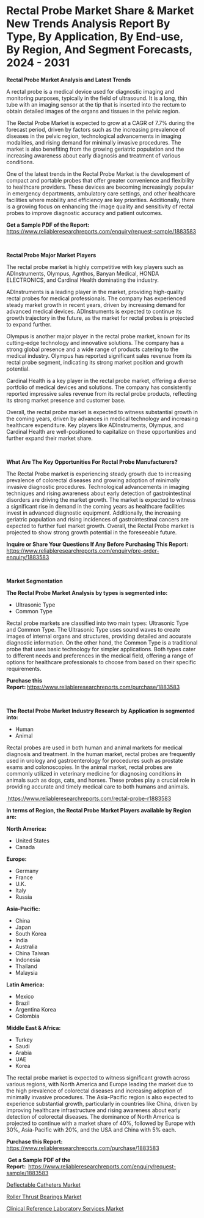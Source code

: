 <p><h1>Rectal Probe Market Share & Market New Trends Analysis Report By Type, By Application, By End-use, By Region, And Segment Forecasts, 2024 - 2031</h1></p><p><strong>Rectal Probe Market Analysis and Latest Trends</strong></p>
<p><p>A rectal probe is a medical device used for diagnostic imaging and monitoring purposes, typically in the field of ultrasound. It is a long, thin tube with an imaging sensor at the tip that is inserted into the rectum to obtain detailed images of the organs and tissues in the pelvic region.</p><p>The Rectal Probe Market is expected to grow at a CAGR of 7.7% during the forecast period, driven by factors such as the increasing prevalence of diseases in the pelvic region, technological advancements in imaging modalities, and rising demand for minimally invasive procedures. The market is also benefiting from the growing geriatric population and the increasing awareness about early diagnosis and treatment of various conditions.</p><p>One of the latest trends in the Rectal Probe Market is the development of compact and portable probes that offer greater convenience and flexibility to healthcare providers. These devices are becoming increasingly popular in emergency departments, ambulatory care settings, and other healthcare facilities where mobility and efficiency are key priorities. Additionally, there is a growing focus on enhancing the image quality and sensitivity of rectal probes to improve diagnostic accuracy and patient outcomes.</p></p>
<p><strong>Get a Sample PDF of the Report:&nbsp;</strong> <a href="https://www.reliableresearchreports.com/enquiry/request-sample/1883583">https://www.reliableresearchreports.com/enquiry/request-sample/1883583</a></p>
<p>&nbsp;</p>
<p><strong>Rectal Probe Major Market Players</strong></p>
<p><p>The rectal probe market is highly competitive with key players such as ADInstruments, Olympus, Agnthos, Banyan Medical, HONDA ELECTRONICS, and Cardinal Health dominating the industry. </p><p>ADInstruments is a leading player in the market, providing high-quality rectal probes for medical professionals. The company has experienced steady market growth in recent years, driven by increasing demand for advanced medical devices. ADInstruments is expected to continue its growth trajectory in the future, as the market for rectal probes is projected to expand further.</p><p>Olympus is another major player in the rectal probe market, known for its cutting-edge technology and innovative solutions. The company has a strong global presence and a wide range of products catering to the medical industry. Olympus has reported significant sales revenue from its rectal probe segment, indicating its strong market position and growth potential.</p><p>Cardinal Health is a key player in the rectal probe market, offering a diverse portfolio of medical devices and solutions. The company has consistently reported impressive sales revenue from its rectal probe products, reflecting its strong market presence and customer base.</p><p>Overall, the rectal probe market is expected to witness substantial growth in the coming years, driven by advances in medical technology and increasing healthcare expenditure. Key players like ADInstruments, Olympus, and Cardinal Health are well-positioned to capitalize on these opportunities and further expand their market share.</p></p>
<p>&nbsp;</p>
<p><strong>What Are The Key Opportunities For Rectal Probe Manufacturers?</strong></p>
<p><p>The Rectal Probe market is experiencing steady growth due to increasing prevalence of colorectal diseases and growing adoption of minimally invasive diagnostic procedures. Technological advancements in imaging techniques and rising awareness about early detection of gastrointestinal disorders are driving the market growth. The market is expected to witness a significant rise in demand in the coming years as healthcare facilities invest in advanced diagnostic equipment. Additionally, the increasing geriatric population and rising incidences of gastrointestinal cancers are expected to further fuel market growth. Overall, the Rectal Probe market is projected to show strong growth potential in the foreseeable future.</p></p>
<p><strong>Inquire or Share Your Questions If Any Before Purchasing This Report:</strong> <a href="https://www.reliableresearchreports.com/enquiry/pre-order-enquiry/1883583">https://www.reliableresearchreports.com/enquiry/pre-order-enquiry/1883583</a></p>
<p>&nbsp;</p>
<p><strong>Market Segmentation</strong></p>
<p><strong>The Rectal Probe Market Analysis by types is segmented into:</strong></p>
<p><ul><li>Ultrasonic Type</li><li>Common Type</li></ul></p>
<p><p>Rectal probe markets are classified into two main types: Ultrasonic Type and Common Type. The Ultrasonic Type uses sound waves to create images of internal organs and structures, providing detailed and accurate diagnostic information. On the other hand, the Common Type is a traditional probe that uses basic technology for simpler applications. Both types cater to different needs and preferences in the medical field, offering a range of options for healthcare professionals to choose from based on their specific requirements.</p></p>
<p><strong>Purchase this Report:&nbsp;</strong><a href="https://www.reliableresearchreports.com/purchase/1883583">https://www.reliableresearchreports.com/purchase/1883583</a></p>
<p>&nbsp;</p>
<p><strong>The Rectal Probe Market Industry Research by Application is segmented into:</strong></p>
<p><ul><li>Human</li><li>Animal</li></ul></p>
<p><p>Rectal probes are used in both human and animal markets for medical diagnosis and treatment. In the human market, rectal probes are frequently used in urology and gastroenterology for procedures such as prostate exams and colonoscopies. In the animal market, rectal probes are commonly utilized in veterinary medicine for diagnosing conditions in animals such as dogs, cats, and horses. These probes play a crucial role in providing accurate and timely medical care to both humans and animals.</p></p>
<p><a href="https://www.reliableresearchreports.com/rectal-probe-r1883583">&nbsp;https://www.reliableresearchreports.com/rectal-probe-r1883583</a></p>
<p><strong>In terms of Region, the Rectal Probe Market Players available by Region are:</strong></p>
<p>
    <p> <strong> North America: </strong>
        <ul>
            <li>United States</li>
            <li>Canada</li>
        </ul>
        </p> 
    <p> <strong> Europe: </strong>
        <ul>
            <li>Germany</li>
            <li>France</li>
            <li>U.K.</li>
            <li>Italy</li>
            <li>Russia</li>
        </ul>
        </p> 
    <p> <strong> Asia-Pacific: </strong>
        <ul>
            <li>China</li>
            <li>Japan</li>
            <li>South Korea</li>
            <li>India</li>
            <li>Australia</li>
            <li>China Taiwan</li>
            <li>Indonesia</li>
            <li>Thailand</li>
            <li>Malaysia</li>
        </ul>
        </p> 
    <p> <strong> Latin America: </strong>
        <ul>
            <li>Mexico</li>
            <li>Brazil</li>
            <li>Argentina Korea</li>
            <li>Colombia</li>
        </ul>
        </p> 
    <p> <strong> Middle East & Africa: </strong>
        <ul>
            <li>Turkey</li>
            <li>Saudi</li>
            <li>Arabia</li>
            <li>UAE</li>
            <li>Korea</li>
        </ul>
    </p>
    </p>
<p><p>The rectal probe market is expected to witness significant growth across various regions, with North America and Europe leading the market due to the high prevalence of colorectal diseases and increasing adoption of minimally invasive procedures. The Asia-Pacific region is also expected to experience substantial growth, particularly in countries like China, driven by improving healthcare infrastructure and rising awareness about early detection of colorectal diseases. The dominance of North America is projected to continue with a market share of 40%, followed by Europe with 30%, Asia-Pacific with 20%, and the USA and China with 5% each.</p></p>
<p><strong>Purchase this Report: </strong><a href="https://www.reliableresearchreports.com/purchase/1883583">https://www.reliableresearchreports.com/purchase/1883583</a></p>
<p>&nbsp;<strong>Get a Sample PDF of the Report:&nbsp;&nbsp;</strong><a href="https://www.reliableresearchreports.com/enquiry/request-sample/1883583">https://www.reliableresearchreports.com/enquiry/request-sample/1883583</a></p>
<p><strong></strong></p>
<p><p><a href="https://www.linkedin.com/pulse/deflectable-catheters-market-size-cagr-trends-2024-2030-koncepti-xgflf?trackingId=e9nEcteeS4d0ZJS1Ar4j0w%3D%3D">Deflectable Catheters Market</a></p><p><a href="https://www.linkedin.com/pulse/roller-thrust-bearings-market-size-outlook-forecast-2024-pdnse?trackingId=EemGvaKyfABjpkSloI3zJQ%3D%3D">Roller Thrust Bearings Market</a></p><p><a href="https://www.linkedin.com/pulse/clinical-reference-laboratory-services-market-exploring-share-trends-zrn2f?trackingId=abFTjQ%2B1nwDwcF3PR9tTpA%3D%3D">Clinical Reference Laboratory Services Market</a></p></p>